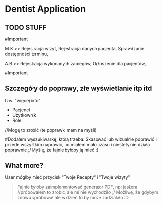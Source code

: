 # Dentist Application

## TODO STUFF 

#Important

M.K >> 
Rejestracja wizyt, 
Rejestracja danych pacjenta,
Sprawdzanie dostępności terminu, 

A.B >> 
Rejestracja wykonanych zabiegów, 
Ogłoszenie dla pacjentów, 

#Important


## Szczegóły do poprawy, złe wyświetlanie itp itd
tzw. "więcej info" 
- Pacjenci 
- Użytkownik
- Role 

//Mogę to zrobić (te poprawki mam na myśli) 


#Dodałem wyszukiwarkę, którą trzeba:
Skasować lub wizualnie poprawić i przede wszystkim naprawić, bo miałem mało czasu i niestety nie działa poprawnie ;/ 
Myślę, że fajnie byłoby ją mieć :) 

## What more? 
 User mógłby mieć przycisk "Twoje Recepty" i "Twoje wizyty", 
> Fajnie byłoby zaimplementować generator PDF, np: jaskera //próbowałem to zrobić, ale mi nie wychodziło ;/
Możliwę, że gdybym znowu spróbował ale w dzień to by może zadziałało :D 


